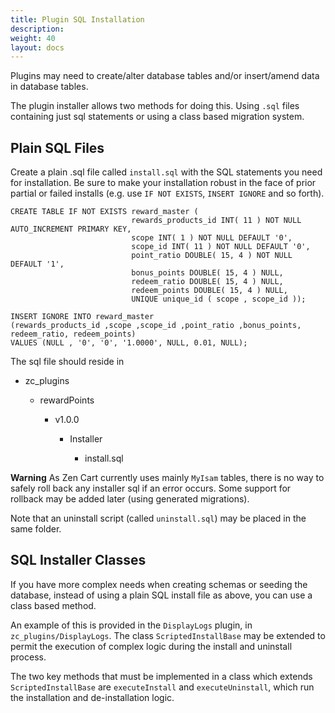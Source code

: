 ```yaml
---
title: Plugin SQL Installation
description:  
weight: 40
layout: docs
---
```


Plugins may need to create/alter database tables and/or insert/amend data in database tables.

The plugin installer allows two methods for doing this. Using `.sql` files containing just sql statements or
using a class based migration system.

## Plain SQL Files

Create a plain .sql file called `install.sql` with the SQL statements you need for installation. Be sure to make your installation robust in the face of prior partial or failed installs (e.g. use `IF NOT EXISTS`, `INSERT IGNORE` and so forth). 

    CREATE TABLE IF NOT EXISTS reward_master (
                               rewards_products_id INT( 11 ) NOT NULL AUTO_INCREMENT PRIMARY KEY,
                               scope INT( 1 ) NOT NULL DEFAULT '0',
                               scope_id INT( 11 ) NOT NULL DEFAULT '0',
                               point_ratio DOUBLE( 15, 4 ) NOT NULL DEFAULT '1',
                               bonus_points DOUBLE( 15, 4 ) NULL,
                               redeem_ratio DOUBLE( 15, 4 ) NULL,
                               redeem_points DOUBLE( 15, 4 ) NULL,
                               UNIQUE unique_id ( scope , scope_id ));

    INSERT IGNORE INTO reward_master
    (rewards_products_id ,scope ,scope_id ,point_ratio ,bonus_points, redeem_ratio, redeem_points)
    VALUES (NULL , '0', '0', '1.0000', NULL, 0.01, NULL);


The sql file should reside in

- zc_plugins

    - rewardPoints

        - v1.0.0

            - Installer

                - install.sql


**Warning** As Zen Cart currently uses mainly `MyIsam` tables, there is no way to safely roll back any
  installer sql if an error occurs. Some support for rollback may be added later (using generated migrations).

Note that an uninstall script (called `uninstall.sql`) may be placed in the same folder. 


## SQL Installer Classes

If you have more complex needs when creating schemas or seeding the database, instead of 
using a plain SQL install file as above, you can use a class based method.

An example of this is provided in the `DisplayLogs` plugin, in `zc_plugins/DisplayLogs`.  The class `ScriptedInstallBase` may be extended to permit the execution of complex logic during the install and uninstall process. 

The two key methods that must be implemented in a class which extends `ScriptedInstallBase` are `executeInstall` and `executeUninstall`, which run the installation and de-installation logic.  



